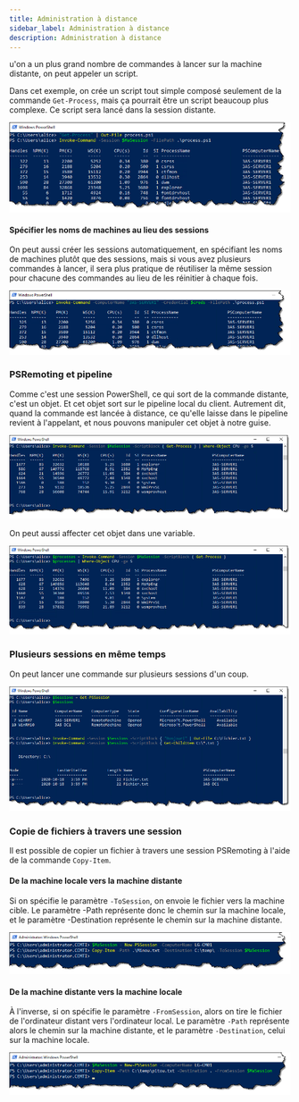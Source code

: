 ```yaml
---
title: Administration à distance
sidebar_label: Administration à distance
description: Administration à distance
---
```



u'on a un plus grand nombre de commandes à lancer sur la machine distante, on peut appeler un script.

Dans cet exemple, on crée un script tout simple composé seulement de la commande `Get-Process`, mais ça pourrait être un script beaucoup plus complexe. Ce script sera lancé dans la session distante.

![](./psremoting_invoke-command_02.png)



#### Spécifier les noms de machines au lieu des sessions

On peut aussi créer les sessions automatiquement, en spécifiant les noms de machines plutôt que des sessions, mais si vous avez plusieurs commandes à lancer, il sera plus pratique de réutiliser la même session pour chacune des commandes au lieu de les réinitier à chaque fois.

![](./psremoting_invoke-command_03.png)


### PSRemoting et pipeline

Comme c'est une session PowerShell, ce qui sort de la commande distante, c'est un objet. Et cet objet sort sur le pipeline local du client. Autrement dit, quand la commande est lancée à distance, ce qu'elle laisse dans le pipeline revient à l'appelant, et nous pouvons manipuler cet objet à notre guise.

![](./psremoting_invoke-command_04.png)

On peut aussi affecter cet objet dans une variable.

![](./psremoting_invoke-command_05.png)


### Plusieurs sessions en même temps

On peut lancer une commande sur plusieurs sessions d'un coup. 

![](./psremoting_invoke-command_06.png)


### Copie de fichiers à travers une session

Il est possible de copier un fichier à travers une session PSRemoting à l'aide de la commande `Copy-Item`.


#### De la machine locale vers la machine distante

Si on spécifie le paramètre `-ToSession`, on envoie le fichier vers la machine cible. Le paramètre -Path représente donc le chemin sur la machine locale, et le paramètre -Destination représente le chemin sur la machine distante.

![](./psremoting_copy-item_01.png)


#### De la machine distante vers la machine locale

À l'inverse, si on spécifie le paramètre `-FromSession`, alors on tire le fichier de l'ordinateur distant vers l'ordinateur local. Le paramètre `-Path` représente alors le chemin sur la machine distante, et le paramètre `-Destination`, celui sur la machine locale.

![](./psremoting_copy-item_02.png)

